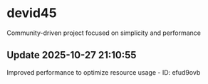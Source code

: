 # devid45
Community-driven project focused on simplicity and performance

## Update 2025-10-27 21:10:55
Improved performance to optimize resource usage - ID: efud9ovb

